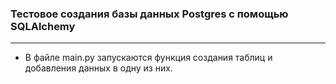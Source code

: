 ### Тестовое создания базы данных Postgres с помощью SQLAlchemy

---

- В файле main.py запускаются функция создания таблиц и добавления данных в одну из них.
